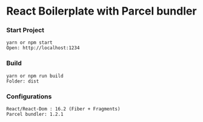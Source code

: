 React Boilerplate with Parcel bundler
==========

### Start Project

```
yarn or npm start
Open: http://localhost:1234
```

### Build

```
yarn or npm run build
Folder: dist
```

### Configurations
```
React/React-Dom : 16.2 (Fiber + Fragments)
Parcel bundler: 1.2.1
```
